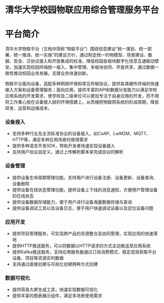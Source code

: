 # 清华大学校园物联应用综合管理服务平台

# 平台简介

清华大学物联平台（文档中简称“物联平台”）围绕信息建设“统一谋划、统一部署、统一推进、统一实施”的建设方针，通过制定统一的物模型、场景建设、数据、安全、泛协议接入和开放集成的标准，降低校园各板块数字化信息互通联动壁垒，加速实现校园终端统一接入、集中管理、多板块协同、开放共享，通过数据一致性推动校园业务发展，支撑业务快速创新。

物联平台面向设备，适配多种网络环境和常见传输协议，提供各类硬件终端的快速接入方案和设备管理服务；面向应用，提供丰富的API和数据分发能力以满足学校应用系统的开发需求，使学校及二级单位可以更加专注于自身应用的开发，而不用将工作重心放在设备接入层的环境搭建上，从而缩短物联网系统的形成周期，降低研发、运营和运维成本。

### 设备接入

- 支持多种行业及主流标准协议的设备接入，如CoAP、LwM2M、MQTT、HTTP等，满足多种应用场景的使用需求
- 提供多种语言开发SDK，帮助开发者快速实现设备接入
- 支持用户协议自定义，通过上传解析脚本来完成协议的解析

### 设备管理

- 提供设备生命周期管理功能，支持用户进行设备注册、设备更新、设备查询、设备删除
- 提供设备在线状态管理功能，提供设备上下线的消息通知，方便用户管理设备的在线状态
- 提供设备数据存储能力，便于用户进行设备海量数据存储与查询
- 提供设备调试工具以及设备日志，便于用户快速调试设备以及定位设备问题

### 应用开发

- 提供项目管理服务，可实现跨产品的资源整合及协同管理，实现应用的快速落地
- 提供HTTP推送服务，可以将数据以HTTP请求的方式主动推送至应用系统
- 提供Kafka推送服务，支持应用服务器通过订阅消费模式，稳定高效获取平台设备、项目等资源实时数据
- 支持通过直接创建与可视化创建两种方式创建

### 数据可视化

- 提供简易大屏生成工具，快速实现数据可视化
- 提供丰富的图表展示组件，满足多场景使用需求
